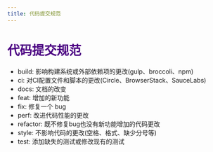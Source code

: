 ```yaml
---
title: 代码提交规范
---
```


# <font color="#4B0082">代码提交规范</font>   

* build: 影响构建系统或外部依赖项的更改(gulp、broccoli、npm)
* ci: 对CI配置文件和脚本的更改(Circle、BrowserStack、SauceLabs)
* docs: 文档的改变
* feat: 增加的新功能
* fix: 修复一个 bug
* perf: 改进代码性能的更改
* refactor: 既不修复bug也没有新功能增加的代码更改
* style: 不影响代码的更改(空格、格式、缺少分号等)
* test: 添加缺失的测试或修改现有的测试
